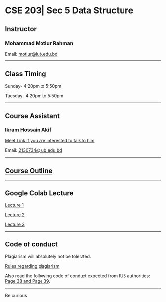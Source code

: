 # CSE 203| Sec 5 Data Structure

## Instructor
### Mohammad Motiur Rahman
Email: motiur@iub.edu.bd
* * *

## Class Timing
Sunday- 4:20pm to 5:50pm

Tuesday- 4:20pm to 5:50pm
* * * 
## Course Assistant
### Ikram Hossain Akif

[Meet Link if you are interested to talk to him](meet.google.com/oct-ptzn-qbj) 

Email: 2130734@iub.edu.bd 

* * *
## [Course Outline](https://drive.google.com/file/d/1z54mqMOghtS7a8FLOoKlwdsRTY9zzTQS/view?usp=sharing)

* * *
## Google Colab Lecture 

[Lecture 1](https://colab.research.google.com/drive/1EkuotepeLGA3ZGCefWDMsXZe2FebVb1l?usp=sharing)

[Lecture 2](https://colab.research.google.com/drive/172bIF_VXFJFM-gwJrsLXb283rOlbBN5F?usp=sharing)

[Lecture 3](https://colab.research.google.com/drive/1wL9JYVsLkVo_0E7Nw-XKGYOxKShKn_6V?usp=sharing)


* * * 
## Code of conduct
Plagiarism will absolutely not be tolerated.

[Rules regarding plagiarism](https://www.plagiarism.org/article/what-is-plagiarism)

Also read the following code of conduct expected from IUB authorities: [Page 38 and Page 39](http://www.iub.edu.bd/files/Greenbook,sp19.f.pdf).

* * *   


Be curious
